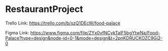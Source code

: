 # RestaurantProject
Trello Link: https://trello.com/b/szQ1DEcW/food-palace

Figma Link: https://www.figma.com/file/ZYx0vfNCykTalF5bgYtwNa/Food-Palace?type=design&node-id=0-1&mode=design&t=2pnKDRUCKOZC9Gj2-0
